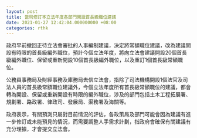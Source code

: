 ```yaml
---
layout: post
title: 當局修訂本立法年度各部門開設首長級職位建議
date: 2021-01-27 12:42:04.000000000 +08:00
categories: rthk
---
```


政府早前撤回正待立法會審批的人事編制建議，決定將常額職位建議，改為建議開設有時限的首長級編外職位，預計今個立法年度，將向立法會建議開設20個首長級編外職位、保留或重新開設10個首長級編外職位，以及重訂1個首長級常額職位。

公務員事務局及財經事務及庫務局去信立法會，指除了司法機構開設1個法官及司法人員的首長級常額職位建議外，今個立法年度所有首長級常額職位的建議，都會轉為開設、保留或重新開設有時限的編外職位，涉及的部門包括土木工程拓展署、規劃署、路政署、律政司、發展局、渠務署及海關等。

政府表示，有關預測只屬對目前情況的評估，各政策局及部門可能會因為建議有進一步修訂或未能預見的情況，而需要調整人手需求計劃，指政府會確保有關建議有充分理據，才會提交立法會。
